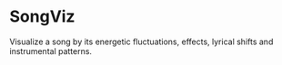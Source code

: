 # SongViz
Visualize a song by its energetic fluctuations, effects, lyrical shifts and instrumental patterns.
